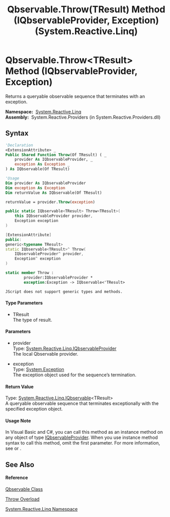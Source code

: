 ﻿---
title: Qbservable.Throw(TResult) Method (IQbservableProvider, Exception) (System.Reactive.Linq)
TOCTitle: Throw(TResult) Method (IQbservableProvider, Exception)
ms:assetid: M:System.Reactive.Linq.Qbservable.Throw``1(System.Reactive.Linq.IQbservableProvider,System.Exception)
ms:mtpsurl: https://msdn.microsoft.com/en-us/library/Hh229709(v=VS.103)
ms:contentKeyID: 36069380
ms.date: 06/28/2011
mtps_version: v=VS.103
dev_langs:
- vb
- csharp
- c++
- fsharp
- jscript
---

# Qbservable.Throw\<TResult\> Method (IQbservableProvider, Exception)

Returns a queryable observable sequence that terminates with an exception.

**Namespace:**  [System.Reactive.Linq](hh211929\(v=vs.103\).md)  
**Assembly:**  System.Reactive.Providers (in System.Reactive.Providers.dll)

## Syntax

``` vb
'Declaration
<ExtensionAttribute> _
Public Shared Function Throw(Of TResult) ( _
    provider As IQbservableProvider, _
    exception As Exception _
) As IQbservable(Of TResult)
```

``` vb
'Usage
Dim provider As IQbservableProvider
Dim exception As Exception
Dim returnValue As IQbservable(Of TResult)

returnValue = provider.Throw(exception)
```

``` csharp
public static IQbservable<TResult> Throw<TResult>(
    this IQbservableProvider provider,
    Exception exception
)
```

``` c++
[ExtensionAttribute]
public:
generic<typename TResult>
static IQbservable<TResult>^ Throw(
    IQbservableProvider^ provider, 
    Exception^ exception
)
```

``` fsharp
static member Throw : 
        provider:IQbservableProvider * 
        exception:Exception -> IQbservable<'TResult> 
```

``` jscript
JScript does not support generic types and methods.
```

#### Type Parameters

  - TResult  
    The type of result.

#### Parameters

  - provider  
    Type: [System.Reactive.Linq.IQbservableProvider](hh212104\(v=vs.103\).md)  
    The local Qbservable provider.  

<!-- end list -->

  - exception  
    Type: [System.Exception](https://msdn.microsoft.com/en-us/library/c18k6c59)  
    The exception object used for the sequence’s termination.  

#### Return Value

Type: [System.Reactive.Linq.IQbservable](hh229328\(v=vs.103\).md)\<TResult\>  
A queryable observable sequence that terminates exceptionally with the specified exception object.  

#### Usage Note

In Visual Basic and C\#, you can call this method as an instance method on any object of type [IQbservableProvider](hh212104\(v=vs.103\).md). When you use instance method syntax to call this method, omit the first parameter. For more information, see [](https://msdn.microsoft.com/en-us/library/Bb384936) or [](https://msdn.microsoft.com/en-us/library/Bb383977).

## See Also

#### Reference

[Qbservable Class](hh211693\(v=vs.103\).md)

[Throw Overload](hh228909\(v=vs.103\).md)

[System.Reactive.Linq Namespace](hh211929\(v=vs.103\).md)

